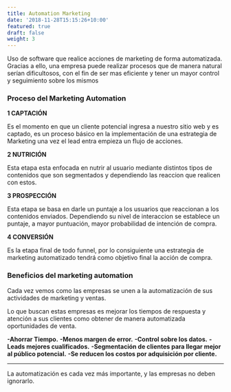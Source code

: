 ```yaml
---
title: Automation Marketing
date: '2018-11-28T15:15:26+10:00'
featured: true
draft: false
weight: 3
---
```

Uso de software que realice acciones de marketing de forma automatizada. Gracias a ello, una empresa puede realizar procesos que de manera natural serían dificultosos, con el fin de ser mas eficiente y tener un mayor control y seguimiento sobre los mismos

### **Proceso del Marketing Automation**

**1 CAPTACIÓN**

Es el momento en que un cliente potencial ingresa a nuestro sitio web y es captado, es un proceso básico en la implementación de una estrategia de Marketing una vez el lead entra empieza un flujo de acciones.

**2 NUTRICIÓN**

Esta etapa esta enfocada en nutrir al usuario mediante distintos tipos de contenidos que son segmentados y dependiendo las reaccion que realicen con estos.

**3 PROSPECCIÓN**

Esta etapa se basa en darle un puntaje a los usuarios que reaccionan a los contenidos enviados. Dependiendo su nivel de interaccion se establece un puntaje, a mayor puntuación, mayor probabilidad de intención de compra.

**4 CONVERSIÓN**

Es la etapa final de todo funnel, por lo consiguiente una estrategia de marketing automatizado tendrá como objetivo final la acción de compra.

### **Beneficios del marketing automation**

Cada vez vemos como las empresas se unen a la automatización de sus actividades de marketing y ventas.

Lo que buscan estas empresas es mejorar los tiempos de respuesta y atención a sus clientes como obtener de manera automatizada oportunidades de venta.

**-Ahorrar Tiempo.**
**-Menos margen de error.**
**-Control sobre los datos.**
**-Leads mejores cualificados.**
**-Segmentación de clientes para llegar mejor al público potencial.**
**-Se reducen los costos por adquisición por cliente.**

****
La automatización es cada vez más importante, y las empresas no deben ignorarlo.
